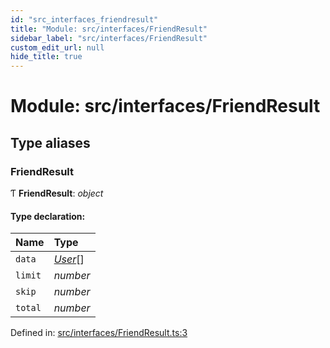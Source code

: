 ```yaml
---
id: "src_interfaces_friendresult"
title: "Module: src/interfaces/FriendResult"
sidebar_label: "src/interfaces/FriendResult"
custom_edit_url: null
hide_title: true
---
```


# Module: src/interfaces/FriendResult

## Type aliases

### FriendResult

Ƭ **FriendResult**: *object*

#### Type declaration:

Name | Type |
:------ | :------ |
`data` | [*User*](../interfaces/src_interfaces_user.user.md)[] |
`limit` | *number* |
`skip` | *number* |
`total` | *number* |

Defined in: [src/interfaces/FriendResult.ts:3](https://github.com/xr3ngine/xr3ngine/blob/716a06460/packages/common/src/interfaces/FriendResult.ts#L3)
